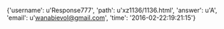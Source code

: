 {'username': u'Response777', 'path': u'xz1136/1136.html', 'answer': u'A', 'email': u'wanabievol@gmail.com', 'time': '2016-02-22:19:21:15'}